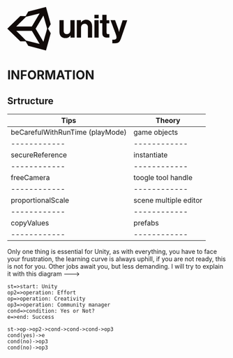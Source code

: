  <?xml version="1.0" encoding="UTF-8" standalone="no"?>
<svg
   xmlns:dc="http://purl.org/dc/elements/1.1/"
   xmlns:cc="http://creativecommons.org/ns#"
   xmlns:rdf="http://www.w3.org/1999/02/22-rdf-syntax-ns#"
   xmlns:svg="http://www.w3.org/2000/svg"
   xmlns="http://www.w3.org/2000/svg"
   width="275"
   height="100"
   viewBox="0 0 275 100"
   version="1.1"
   id="svg4">
  <metadata
     id="metadata10">
    <rdf:RDF>
      <cc:Work
         rdf:about="">
        <dc:format>image/svg+xml</dc:format>
        <dc:type
           rdf:resource="http://purl.org/dc/dcmitype/StillImage" />
        <dc:title></dc:title>
      </cc:Work>
    </rdf:RDF>
  </metadata>
  <defs
     id="defs8" />
  <path
     d="M 82.775,79.842 64.9,49.775 82.775,19.708 91.392,49.775 Z M 42.992,76.908 20.533,54.633 h 35.75 L 74.158,84.7 Z m 0,-54.358 31.075,-7.792 -17.875,30.067 H 20.442 Z M 88.642,0 48.033,10.542 41.983,20.9 29.792,20.808 0,49.775 29.792,78.742 41.983,78.65 48.033,89.008 88.642,99.642 99.55,60.133 93.408,49.867 99.55,39.6 Z m 92.216,29.242 c -5.408,0 -9.075,2.291 -11.825,6.508 h -0.183 v -5.408 h -9.533 v 39.783 h 9.716 v -22.55 c 0,-5.408 3.392,-9.167 8.067,-9.167 4.4,0 7.7,2.659 7.7,7.334 v 24.475 h 9.717 V 44.183 c 0.091,-8.708 -5.409,-14.941 -13.659,-14.941 z m -36.3,24.108 c 0,5.317 -3.025,8.983 -7.975,8.983 -4.491,0 -7.333,-2.566 -7.333,-7.241 v -24.75 h -9.717 v 26.583 c 0,8.708 4.95,14.392 13.842,14.392 5.592,0 8.708,-2.109 11.367,-5.775 h 0.275 v 4.675 h 9.35 V 30.342 H 144.65 V 53.35 Z m 55.184,-23.008 h 9.716 v 39.783 h -9.716 z m 0,-12.375 h 9.716 v 7.975 h -9.716 z m 64.808,12.375 -5.775,17.966 c -1.283,3.667 -2.292,8.709 -2.292,8.709 h -0.275 c 0,0 -1.283,-5.042 -2.566,-8.709 l -6.509,-17.966 h -10.45 l 10.725,28.325 c 2.292,6.05 3.025,8.616 3.025,10.816 0,3.3 -1.741,5.409 -5.866,5.409 h -3.759 v 8.341 h 6.234 c 8.066,0 10.908,-3.208 13.933,-12.008 L 275,30.433 H 264.55 Z M 227.608,58.483 V 37.4 h 6.234 v -6.967 h -6.234 V 17.967 h -9.716 v 12.375 h -5.5 v 6.966 h 5.5 v 23.375 c 0,7.517 5.683,9.534 10.816,9.534 4.217,0 5.317,-0.184 5.317,-0.184 v -7.7 h -2.475 c -2.292,0.092 -3.942,-0.916 -3.942,-3.85 z"
     id="path2"
     style="fill:#110b09;fill-rule:nonzero" />
</svg>

# INFORMATION

## Srtructure

Tips         |  Theory
------------ |  ------------
beCarefulWithRunTime (playMode) | game objects
 ------------ |  ------------  
secureReference |  instantiate
------------ |  ------------
freeCamera   |  toogle tool handle 
------------ |  ------------
proportionalScale | scene multiple editor
------------ |  ------------
copyValues        | prefabs
------------ |  ------------

Only one thing is essential for Unity, as with everything, you have to face your frustration, the learning curve is always uphill, if you are not ready, this is not for you. Other jobs await you, but less demanding. I will try to explain it with this diagram --->

```flow
st=>start: Unity
op2=>operation: Effort
op=>operation: Creativity
op3=>operation: Community manager
cond=>condition: Yes or Not?
e=>end: Success

st->op->op2->cond->cond->cond->op3
cond(yes)->e
cond(no)->op3
cond(no)->op3
```
